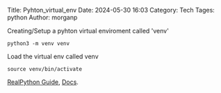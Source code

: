 Title: Pyhton_virtual_env
Date: 2024-05-30 16:03 
Category: Tech
Tages: python
Author: morganp

Creating/Setup a pyhton virtual enviroment called 'venv'

    python3 -m venv venv

Load the virtual env called venv

    source venv/bin/activate

[RealPython Guide][1], [Docs][2].


[1]: https://realpython.com/python-virtual-environments-a-primer/

[2]: https://docs.python.org/3/library/venv.html

